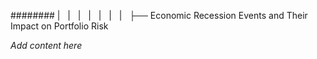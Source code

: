 ######## |   |   |   |   |   |   |   ├── Economic Recession Events and Their Impact on Portfolio Risk

*Add content here*